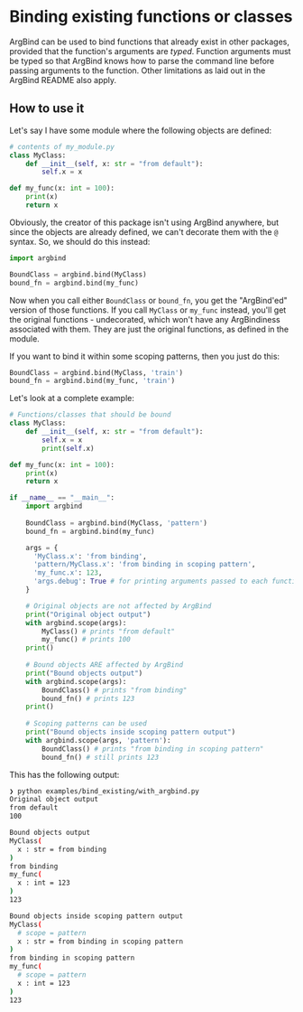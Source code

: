# Binding existing functions or classes

ArgBind can be used to bind functions that already exist in other packages,
provided that the function's arguments are *typed*. Function arguments must be typed
so that ArgBind knows how to parse the command line before passing arguments
to the function. Other limitations as laid out in the ArgBind README also apply.

## How to use it

Let's say I have some module where the following objects are defined:

```python
# contents of my_module.py
class MyClass:
    def __init__(self, x: str = "from default"):
        self.x = x

def my_func(x: int = 100):
    print(x)
    return x
```

Obviously, the creator of this package isn't using ArgBind anywhere, but
since the objects are already defined, we can't decorate them with the
`@` syntax. So, we should do this instead:

```python
import argbind

BoundClass = argbind.bind(MyClass)
bound_fn = argbind.bind(my_func)
```

Now when you call either `BoundClass` or `bound_fn`, you get the "ArgBind'ed" version
of those functions. If you call `MyClass` or `my_func` instead, you'll get the original
functions - undecorated, which won't have any ArgBindiness associated with them. 
They are just the original functions, as defined in the module.

If you want to bind it within some scoping patterns, then you just do this:

```python
BoundClass = argbind.bind(MyClass, 'train')
bound_fn = argbind.bind(my_func, 'train')
```

Let's look at a complete example:

```python
# Functions/classes that should be bound
class MyClass:
    def __init__(self, x: str = "from default"):
        self.x = x
        print(self.x)

def my_func(x: int = 100):
    print(x)
    return x

if __name__ == "__main__":
    import argbind
    
    BoundClass = argbind.bind(MyClass, 'pattern')
    bound_fn = argbind.bind(my_func)

    args = {
      'MyClass.x': 'from binding',
      'pattern/MyClass.x': 'from binding in scoping pattern',
      'my_func.x': 123,
      'args.debug': True # for printing arguments passed to each function
    }

    # Original objects are not affected by ArgBind
    print("Original object output")
    with argbind.scope(args):
        MyClass() # prints "from default"
        my_func() # prints 100
    print()
    
    # Bound objects ARE affected by ArgBind
    print("Bound objects output")
    with argbind.scope(args):
        BoundClass() # prints "from binding"
        bound_fn() # prints 123
    print()
    
    # Scoping patterns can be used
    print("Bound objects inside scoping pattern output")
    with argbind.scope(args, 'pattern'):
        BoundClass() # prints "from binding in scoping pattern"
        bound_fn() # still prints 123
```

This has the following output:

```bash
❯ python examples/bind_existing/with_argbind.py
Original object output
from default
100

Bound objects output
MyClass(
  x : str = from binding
)
from binding
my_func(
  x : int = 123
)
123

Bound objects inside scoping pattern output
MyClass(
  # scope = pattern
  x : str = from binding in scoping pattern
)
from binding in scoping pattern
my_func(
  # scope = pattern
  x : int = 123
)
123
```
